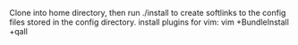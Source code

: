 Clone into home directory, then run 
./install 
to create softlinks to the config 
files stored in the config directory.
install plugins for vim:
vim +BundleInstall +qall

